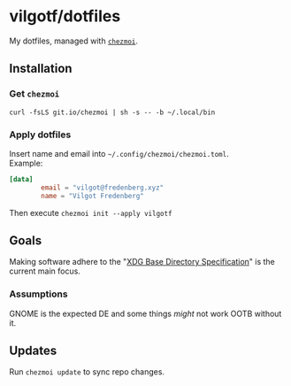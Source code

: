 # vilgotf/dotfiles
My dotfiles, managed with [`chezmoi`][chezmoi].

## Installation
### Get `chezmoi`
`curl -fsLS git.io/chezmoi | sh -s -- -b ~/.local/bin`
### Apply dotfiles
Insert name and email into `~/.config/chezmoi/chezmoi.toml`.  
Example:
```toml
[data]
        email = "vilgot@fredenberg.xyz"
        name = "Vilgot Fredenberg"
```
Then execute `chezmoi init --apply vilgotf`

## Goals
Making software adhere to the "[XDG Base Directory Specification][xdg-spec]" is the current main focus.
### Assumptions
GNOME is the expected DE and some things *might* not work OOTB without it.

## Updates
Run `chezmoi update` to sync repo changes.

[chezmoi]: https://github.com/twpayne/chezmoi
[xdg-spec]: https://specifications.freedesktop.org/basedir-spec/basedir-spec-latest.html
